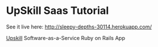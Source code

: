 # UpSkill Saas Tutorial

See it live here:
http://sleepy-depths-30114.herokuapp.com/

[Upskill](http://upskillcourses.com) Software-as-a-Service Ruby on Rails App

